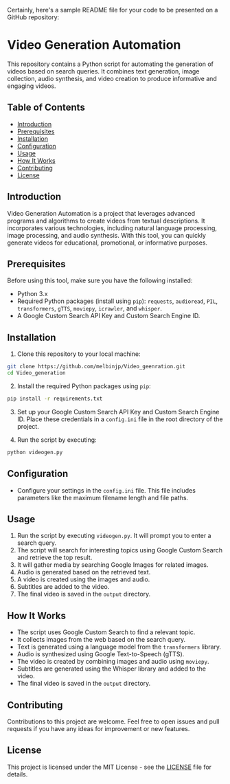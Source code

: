 Certainly, here's a sample README file for your code to be presented on a GitHub repository:

# Video Generation Automation

This repository contains a Python script for automating the generation of videos based on search queries. It combines text generation, image collection, audio synthesis, and video creation to produce informative and engaging videos.

## Table of Contents
- [Introduction](#introduction)
- [Prerequisites](#prerequisites)
- [Installation](#installation)
- [Configuration](#configuration)
- [Usage](#usage)
- [How It Works](#how-it-works)
- [Contributing](#contributing)
- [License](#license)

## Introduction

Video Generation Automation is a project that leverages advanced programs and algorithms to create videos from textual descriptions. It incorporates various technologies, including natural language processing, image processing, and audio synthesis. With this tool, you can quickly generate videos for educational, promotional, or informative purposes.

## Prerequisites

Before using this tool, make sure you have the following installed:

- Python 3.x
- Required Python packages (install using `pip`): `requests`, `audioread`, `PIL`, `transformers`, `gTTS`, `moviepy`, `icrawler`, and `whisper`.
- A Google Custom Search API Key and Custom Search Engine ID.

## Installation

1. Clone this repository to your local machine:

```bash
git clone https://github.com/melbinjp/Video_geenration.git
cd Video_generation
```

2. Install the required Python packages using `pip`:

```bash
pip install -r requirements.txt
```

3. Set up your Google Custom Search API Key and Custom Search Engine ID. Place these credentials in a `config.ini` file in the root directory of the project.

4. Run the script by executing:

```bash
python videogen.py
```

## Configuration

- Configure your settings in the `config.ini` file. This file includes parameters like the maximum filename length and file paths.

## Usage

1. Run the script by executing `videogen.py`. It will prompt you to enter a search query.
2. The script will search for interesting topics using Google Custom Search and retrieve the top result.
3. It will gather media by searching Google Images for related images.
4. Audio is generated based on the retrieved text.
5. A video is created using the images and audio.
6. Subtitles are added to the video.
7. The final video is saved in the `output` directory.

## How It Works

- The script uses Google Custom Search to find a relevant topic.
- It collects images from the web based on the search query.
- Text is generated using a language model from the `transformers` library.
- Audio is synthesized using Google Text-to-Speech (gTTS).
- The video is created by combining images and audio using `moviepy`.
- Subtitles are generated using the Whisper library and added to the video.
- The final video is saved in the `output` directory.

## Contributing

Contributions to this project are welcome. Feel free to open issues and pull requests if you have any ideas for improvement or new features.

## License

This project is licensed under the MIT License - see the [LICENSE](LICENSE) file for details.

